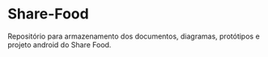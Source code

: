# Share-Food
Repositório para armazenamento dos documentos, diagramas, protótipos e projeto android do Share Food.
